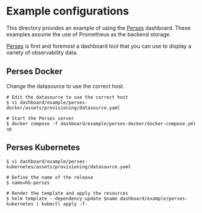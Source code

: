 # Example configurations

This directory provides an example of using the [Perses](https://perses.dev) dashboard.
These examples assume the use of Prometheus as the backend storage.

[Perses](https://perses.dev) is first and foremost a dashboard tool that you can use to display a variety of observability data.

## Perses Docker

Change the datasource to use the correct host.

```
# Edit the datasource to use the correct host
$ vi dashboard/example/perses-docker/assets/provisioning/datasource.yaml
```

```
# Start the Perses server
$ docker compose -f dashboard/example/perses-docker/docker-compose.yml up
```

## Perses Kubernetes

```
$ vi dashboard/example/perses-kubernetes/assets/provisioning/datasource.yaml
```

```
# Define the name of the release
$ name=hb-perses

# Render the template and apply the resources
$ helm template --dependency-update $name dashboard/example/perses-kubernetes | kubectl apply -f-
```
